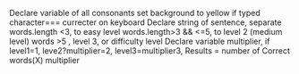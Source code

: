 Declare variable of all consonants
    set background to yellow if typed character=== currecter on keyboard
Declare string of sentence,
   separate words.length <3, to easy level
    words.length>3 && <=5, to level 2 (medium level)
    words >5 , level 3, or difficulty level
Declare variable multiplier, if level1=1, leve2?multiplier=2, level3=multiplier3,
Results = number of Correct words(X) multiplier

